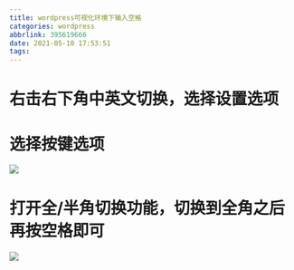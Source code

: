 ```yaml
---
title: wordpress可视化环境下输入空格
categories: wordpress
abbrlink: 395619666
date: 2021-05-10 17:53:51
tags:
---
```


<meta name="referrer" content="no-referrer" />

# 右击右下角中英文切换，选择设置选项

# 选择按键选项

![](https://tva4.sinaimg.cn/large/00724TQEgy1gqdhe45unej30m80hkjsj.jpg)

# 打开全/半角切换功能，切换到全角之后再按空格即可

![](https://tva3.sinaimg.cn/large/00724TQEgy1gqdheagysdj30m80hkgml.jpg)